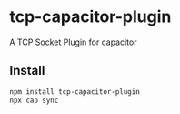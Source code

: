 # tcp-capacitor-plugin

A TCP Socket Plugin for capacitor

## Install

```bash
npm install tcp-capacitor-plugin
npx cap sync
```